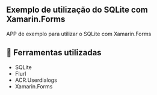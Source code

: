 ## Exemplo de utilização do SQLite com Xamarin.Forms

APP de exemplo para utilizar o SQLite com Xamarin.Forms

## 🔨 Ferramentas utilizadas

<ul>
<li>SQLite</li>
<li>Flurl</li>
<li>ACR.Userdialogs</li>
<li>Xamarin.Forms</li>

</ul>


